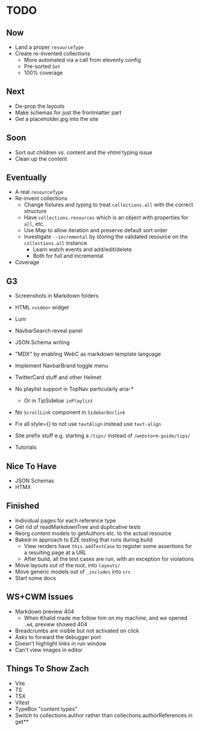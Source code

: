 # TODO

## Now



- Land a proper `resourceType`
- Create re-invented collections
  - More automated via a call from eleventy config
  - Pre-sorted `Set`
  - 100% coverage

## Next

- De-prop the layouts
- Make schemas for just the frontmatter part
- Get a placeholder.jpg into the site

## Soon

- Sort out children vs. content and the vhtml typing issue
- Clean up the content

## Eventually

- A real `resourceType`
- Re-invent collections
  - Change fixtures and typing to treat `collections.all` with the correct structure
  - Have `collections.resources` which is an object with properties for `all`, etc.
  - Use Map to allow iteration and preserve default sort order
  - Investigate `--incremental` by storing the validated resource on the `collections.all` instance
    - Learn watch events and add/edit/delete
    - Both for full and incremental
- Coverage

## G3

- Screenshots in Markdown folders
- HTML `<video>` widget

- Lunr
- NavbarSearch reveal panel
- JSON Schema writing

- "MDX" by enabling WebC as markdown template language
- Implement NavbarBrand toggle menu
- TwitterCard stuff and other Helmet
- No playlist support in TopNav particularly aria-*
  - Or in TipSidebar `inPlaylist`
- No `ScrollLink` component in `SidebarDoclink`
- Fix all style={} to not use `textAlign` instead use `text-align`
- Site prefix stuff e.g. starting a `/tips/` instead of `/webstorm-guide/tips/`
- Tutorials

## Nice To Have

- JSON Schemas
- HTMX

## Finished

- Individual pages for each reference type
- Get rid of readMarkdownTree and duplicative tests
- Reorg content models to getAuthors etc. to the actual resource
- Baked-in approach to E2E testing that runs during build
  - View renders have `this.addTestCase` to register some assertions for a resulting page at a URL
  - After build, all the test cases are run, with an exception for violations
- Move layouts out of the root, into `layouts/`
- Move generic models out of `_includes` into `src`
- Start some docs

## WS+CWM Issues

- Markdown preview 404
  - When Khalid made me follow him on my machine, and we opened `.md`, preview showed 404
- Breadcrumbs are visible but not activated on click
- Asks to forward the debugger port
- Doesn't highlight links in run window
- Can't view images in editor

## Things To Show Zach

- Vite
- TS
- TSX
- Vitest
- TypeBox "content types"
- Switch to collections.author rather than collections.authorReferences in get**
